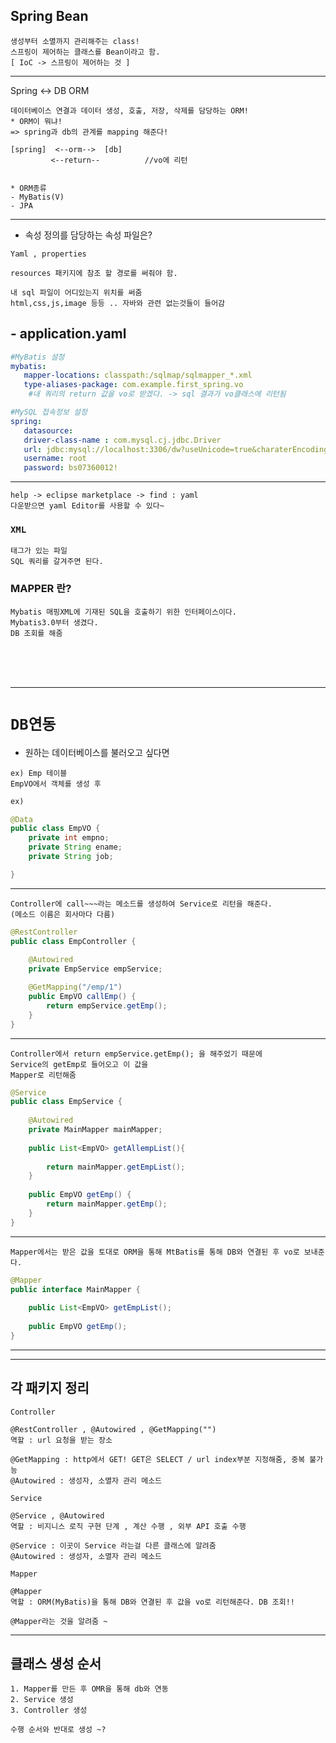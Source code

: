 ## Spring Bean
```
생성부터 소멸까지 관리해주는 class!
스프링이 제어하는 클래스를 Bean이라고 함.
[ IoC -> 스프링이 제어하는 것 ] 
```
---
Spring <-> DB ORM
```
데이터베이스 연결과 데이터 생성, 호출, 저장, 삭제를 담당하는 ORM!
* ORM이 뭐냐!
=> spring과 db의 관계를 mapping 해준다!

[spring]  <--orm-->  [db]
         <--return--          //vo에 리턴


* ORM종류
- MyBatis(V)
- JPA

```
---
- 속성 정의를 담당하는 속성 파일은?

```
Yaml , properties

resources 패키지에 참조 할 경로를 써줘야 함.

내 sql 파일이 어디있는지 위치를 써줌
html,css,js,image 등등 .. 자바와 관련 없는것들이 들어감
```
## - application.yaml
```yaml
#MyBatis 설정
mybatis:
   mapper-locations: classpath:/sqlmap/sqlmapper_*.xml
   type-aliases-package: com.example.first_spring.vo
    #내 쿼리의 return 값을 vo로 받겠다. -> sql 결과가 vo클래스에 리턴됨

#MySQL 접속정보 설정
spring:
   datasource:
   driver-class-name : com.mysql.cj.jdbc.Driver
   url: jdbc:mysql://localhost:3306/dw?useUnicode=true&charaterEncoding=utf-8&serverTimezone=UTC
   username: root
   password: bs07360012!
```
---
```
help -> eclipse marketplace -> find : yaml
다운받으면 yaml Editor를 사용할 수 있다~
```

### `XML`
```
태그가 있는 파일
SQL 쿼리를 갈겨주면 된다.
```
### MAPPER 란?
```
Mybatis 매핑XML에 기재된 SQL을 호출하기 위한 인터페이스이다. 
Mybatis3.0부터 생겼다.
DB 조회를 해줌
```
<br>
<br>
<br>

---

# `DB연동`
- 원하는 데이터베이스를 불러오고 싶다면
```
ex) Emp 테이블
EmpVO에서 객체를 생성 후
```
```java
ex)

@Data
public class EmpVO {
	private int empno;
	private String ename;
	private String job;

}
```
---
    Controller에 call~~~라는 메소드를 생성하여 Service로 리턴을 해준다.
    (메소드 이름은 회사마다 다름)
```java
@RestController
public class EmpController {
	
	@Autowired
	private EmpService empService;

	@GetMapping("/emp/1")
	public EmpVO callEmp() {
		return empService.getEmp();
	}
}

```
---
    Controller에서 return empService.getEmp(); 을 해주었기 때문에
    Service의 getEmp로 들어오고 이 값을
    Mapper로 리턴해줌
```java
@Service
public class EmpService {
	
	@Autowired
	private MainMapper mainMapper;
	
	public List<EmpVO> getAllempList(){
		
		return mainMapper.getEmpList();
	}
	
	public EmpVO getEmp() {
		return mainMapper.getEmp();
	}
}
```
---
    Mapper에서는 받은 값을 토대로 ORM을 통해 MtBatis를 통해 DB와 연결된 후 vo로 보내준다.
```java
@Mapper
public interface MainMapper {
	
	public List<EmpVO> getEmpList();
	
	public EmpVO getEmp();
}
```
---
---

## 각 패키지 정리
`Controller`
```
@RestController , @Autowired , @GetMapping("")
역할 : url 요청을 받는 장소

@GetMapping : http에서 GET! GET은 SELECT / url index부분 지정해줌, 중복 불가능
@Autowired : 생성자, 소멸자 관리 메소드
```

`Service`
```
@Service , @Autowired
역할 : 비지니스 로직 구현 단계 , 계산 수행 , 외부 API 호출 수행

@Service : 이곳이 Service 라는걸 다른 클래스에 알려줌
@Autowired : 생성자, 소멸자 관리 메소드
```

`Mapper`
```
@Mapper
역할 : ORM(MyBatis)을 통해 DB와 연결된 후 값을 vo로 리턴해준다. DB 조회!!

@Mapper라는 것을 알려줌 ~
```
---
## 클래스 생성 순서
```
1. Mapper를 만든 후 OMR을 통해 db와 연동
2. Service 생성
3. Controller 생성

수행 순서와 반대로 생성 ~?
```